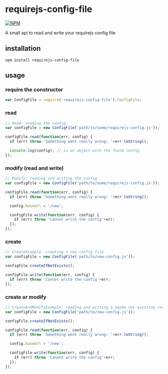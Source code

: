 # requirejs-config-file

[![NPM](https://nodei.co/npm/requirejs-config-file.png?downloads=true)](https://nodei.co/npm/requirejs-config-file/)

A small api to read and write your requirejs config file


## installation

```
npm install requirejs-config-file
```

## usage

### require the constructor
```js
var ConfigFile = require('requirejs-config-file').ConfigFile;
```

### read
```js
// Read: reading the config
var configFile = new ConfigFile('path/to/some/requirejs-config.js'));

configFile.read(function(err, config) {
  if (err) throw 'Something went really wrong: '+err.toString();

  console.log(config); // is an object with the found config
});
```

### modify (read and write)
```js
// Modify: reading and writing the config
var configFile = new ConfigFile('path/to/some/requirejs-config.js'));

configFile.read(function(err, config) {
  if (err) throw 'Something went really wrong: '+err.toString();

  config.baseUrl = '/new';

  configFile.write(function(err, config) {
    if (err) throw 'Cannot write the config'+err;
  });
});
```

### create
```js
// CreateExample: creating a new config file
var configFile = new ConfigFile('path/to/new-config.js'));

configFile.createIfNotExists();

configFile.write(function(err, config) {
  if (err) throw 'Cannot write the config'+err;
});
```

### create or modify
```js
// CreateAndModifyExample: reading and writing a maybe not existing config file
var configFile = new ConfigFile('path/to/new-config.js'));

configFile.createIfNotExists();

configFile.read(function(err, config) {
  if (err) throw 'Something went really wrong: '+err.toString();

  config.baseUrl = '/new';

  configFile.write(function(err, config) {
    if (err) throw 'Cannot write the config'+err;
  });
});
```

